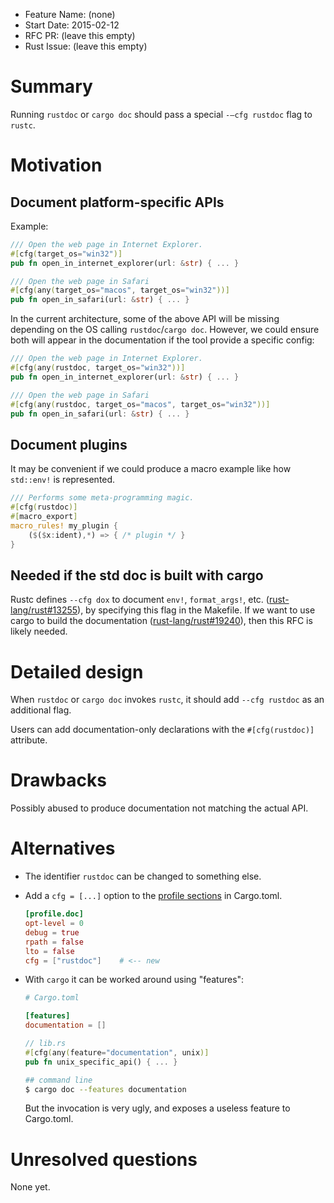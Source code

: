 - Feature Name: (none)
- Start Date: 2015-02-12
- RFC PR: (leave this empty)
- Rust Issue: (leave this empty)

# Summary

Running `rustdoc` or `cargo doc` should pass a special `-–cfg rustdoc` flag to `rustc`.

# Motivation

## Document platform-specific APIs

Example:

```rust
/// Open the web page in Internet Explorer.
#[cfg(target_os="win32")]
pub fn open_in_internet_explorer(url: &str) { ... }

/// Open the web page in Safari
#[cfg(any(target_os="macos", target_os="win32"))]
pub fn open_in_safari(url: &str) { ... }
```

In the current architecture, some of the above API will be missing depending on the OS calling `rustdoc`/`cargo doc`. However, we could ensure both will appear in the documentation if the tool provide a specific config:

```rust
/// Open the web page in Internet Explorer.
#[cfg(any(rustdoc, target_os="win32"))]
pub fn open_in_internet_explorer(url: &str) { ... }

/// Open the web page in Safari
#[cfg(any(rustdoc, target_os="macos", target_os="win32"))]
pub fn open_in_safari(url: &str) { ... }
```

## Document plugins

It may be convenient if we could produce a macro example like how `std::env!` is represented.

```rust
/// Performs some meta-programming magic.
#[cfg(rustdoc)]
#[macro_export]
macro_rules! my_plugin {
    ($($x:ident),*) => { /* plugin */ }
}
```

## Needed if the std doc is built with cargo

Rustc defines `--cfg dox` to document `env!`, `format_args!`, etc. ([rust-lang/rust#13255](https://github.com/rust-lang/rust/pull/13255)), by specifying this flag in the Makefile. If we want to use cargo to build the documentation ([rust-lang/rust#19240](https://github.com/rust-lang/rust/issues/19240)), then this RFC is likely needed.

# Detailed design

When `rustdoc` or `cargo doc` invokes `rustc`, it should add `--cfg rustdoc` as an additional flag.

Users can add documentation-only declarations with the `#[cfg(rustdoc)]` attribute.

# Drawbacks

Possibly abused to produce documentation not matching the actual API.

# Alternatives

* The identifier `rustdoc` can be changed to something else.

* Add a `cfg = [...]` option to the [profile sections](http://doc.crates.io/manifest.html#the-%5Bprofile.*%5D-sections) in Cargo.toml.

    ```toml
    [profile.doc]
    opt-level = 0
    debug = true
    rpath = false
    lto = false
    cfg = ["rustdoc"]    # <-- new
    ```

* With `cargo` it can be worked around using "features":

    ```toml
    # Cargo.toml

    [features]
    documentation = []
    ```

    ```rust
    // lib.rs
    #[cfg(any(feature="documentation", unix)]
    pub fn unix_specific_api() { ... }
    ```

    ```sh
    ## command line
    $ cargo doc --features documentation
    ```

    But the invocation is very ugly, and exposes a useless feature to Cargo.toml.

# Unresolved questions

None yet.

